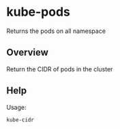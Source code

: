 # kube-pods

Returns the pods on all namespace

## Overview

Return the CIDR of pods in the cluster



## Help

Usage:

```bash
kube-cidr
```
